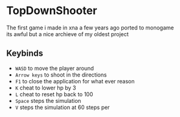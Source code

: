 # TopDownShooter

The first game i made in xna a few years ago ported to monogame  
its awful but a nice archieve of my oldest project  

## Keybinds

-   `WASD` to move the player around
-   `Arrow keys` to shoot in the directions
-   `F1` to close the application for what ever reason
-   `K` cheat to lower hp by 3
-   `L` cheat to reset hp back to 100
-   `Space` steps the simulation
-   `V` steps the simulation at 60 steps per 
